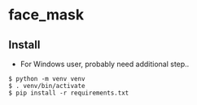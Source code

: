 # face_mask

## Install
* For Windows user, probably need additional step..
```
$ python -m venv venv
$ . venv/bin/activate
$ pip install -r requirements.txt
```
